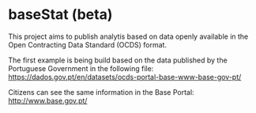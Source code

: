 # baseStat (beta)
This project aims to publish analytis based on data openly available in the Open Contracting Data Standard (OCDS) format. 

The first example is being build based on the data published by the Portuguese Government in the following file: https://dados.gov.pt/en/datasets/ocds-portal-base-www-base-gov-pt/ 

Citizens can see the same information in the Base Portal: http://www.base.gov.pt/
